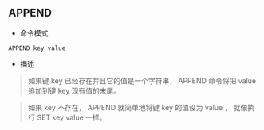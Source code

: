 ## APPEND

- 命令模式

```redis
APPEND key value
```

- 描述

> 如果键 key 已经存在并且它的值是一个字符串， APPEND 命令将把 value 追加到键 key 现有值的末尾。

> 如果 key 不存在， APPEND 就简单地将键 key 的值设为 value ， 就像执行 SET key value 一样。